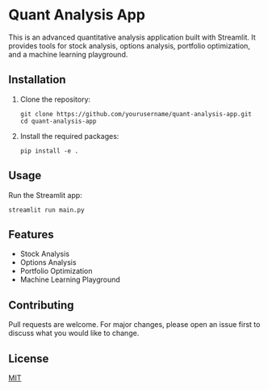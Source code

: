 # Quant Analysis App

This is an advanced quantitative analysis application built with Streamlit. It provides tools for stock analysis, options analysis, portfolio optimization, and a machine learning playground.

## Installation

1. Clone the repository:
   ```
   git clone https://github.com/yourusername/quant-analysis-app.git
   cd quant-analysis-app
   ```

2. Install the required packages:
   ```
   pip install -e .
   ```

## Usage

Run the Streamlit app:
```
streamlit run main.py
```

## Features

- Stock Analysis
- Options Analysis
- Portfolio Optimization
- Machine Learning Playground

## Contributing

Pull requests are welcome. For major changes, please open an issue first to discuss what you would like to change.

## License

[MIT](https://choosealicense.com/licenses/mit/)